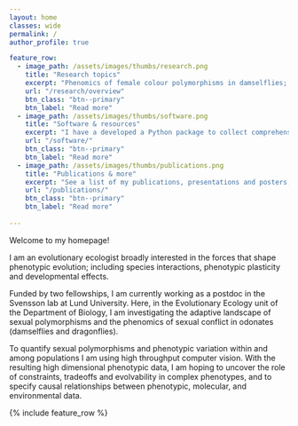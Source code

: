 ```yaml
---
layout: home	
classes: wide	
permalink: /    
author_profile: true

feature_row:
  - image_path: /assets/images/thumbs/research.png
    title: "Research topics"
    excerpt: "Phenomics of female colour polymorphisms in damselflies; trophic diversification of cichlids; developmental plasticity in freshwater isopods; ..."
    url: "/research/overview"
    btn_class: "btn--primary"
    btn_label: "Read more"
  - image_path: /assets/images/thumbs/software.png
    title: "Software & resources"
    excerpt: "I have a developed a Python package to collect comprehensive phenotypic data from digital images and videos in high throughput. "
    url: "/software/"
    btn_class: "btn--primary"
    btn_label: "Read more"
  - image_path: /assets/images/thumbs/publications.png
    title: "Publications & more"
    excerpt: "See a list of my publications, presentations and posters, as well as links to my research community profiles."
    url: "/publications/"
    btn_class: "btn--primary"
    btn_label: "Read more"
  
---
```


Welcome to my homepage!

I am an evolutionary ecologist broadly interested in the forces that shape phenotypic evolution; including species interactions, phenotypic plasticity and developmental effects. 

Funded by two fellowships, I am currently working as a postdoc in the Svensson lab at Lund University. Here, in the Evolutionary Ecology unit of the Department of Biology, I am investigating the adaptive landscape of sexual polymorphisms and the phenomics of sexual conflict in odonates (damselflies and dragonflies). 

To quantify sexual polymorphisms and phenotypic variation within and among populations I am using high throughput computer vision. With the resulting high dimensional phenotypic data, I am hoping to uncover the role of constraints, tradeoffs and evolvability in complex phenotypes, and to specify causal relationships between phenotypic, molecular, and environmental data.

{% include feature_row %}
